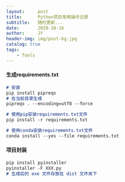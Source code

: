 ```yaml
---
layout:     post
title:      Python项目常用操作记录
subtitle:   随时更新...
date:       2020-10-16
author:     JY
header-img: img/post-bg.jpg
catalog: true
tags:
    - Tools
---
```




#### 生成requirements.txt

```markdown
# 安装
pip install pipreqs
# 在当前目录生成
pipreqs . --encoding=utf8 --force

# 使用pip安装requirements.txt文件
pip install -r requirements.txt

# 使用conda安装requirements.txt文件
conda install --yes --file requirements.txt
```



#### 项目封装

```markdown
pip install pyinstaller
pyinstaller -F XXX.py
# 生成后的 exe 文件存放在 dist 文件夹下
```

